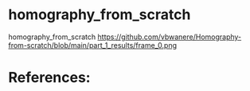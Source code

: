 # homography_from_scratch

homography_from_scratch
https://github.com/vbwanere/Homography-from-scratch/blob/main/part_1_results/frame_0.png

# References:

